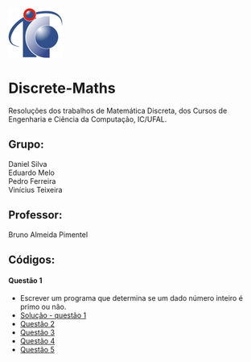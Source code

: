 ![Logo](/assets/logo-ic.png)
# Discrete-Maths
Resoluções dos trabalhos de Matemática Discreta, dos Cursos de Engenharia e Ciência da Computação, IC/UFAL.
## Grupo:
Daniel Silva  
Eduardo Melo  
Pedro Ferreira  
Vinícius Teixeira  

## Professor:
Bruno Almeida Pimentel

## Códigos:
#### Questão 1
* Escrever um programa que determina se um dado número inteiro é primo ou não.
* [Solução - questão 1](https://github.com/VinnieT1/Trabalhos-MD/blob/main/Questões%20Lista/Questao_1.c)
* [Questão 2](https://github.com/VinnieT1/Trabalhos-MD/blob/main/Questões%20Lista/Questao_2.cpp)
* [Questão 3](https://github.com/VinnieT1/Trabalhos-MD/blob/main/Questões%20Lista/Questao_3.cpp)
* [Questão 4](https://github.com/VinnieT1/Trabalhos-MD/blob/main/Questões%20Lista/Questao_4.cpp)
* [Questão 5](https://github.com/VinnieT1/Trabalhos-MD/blob/main/Questões%20Lista/Questao_5.c)

